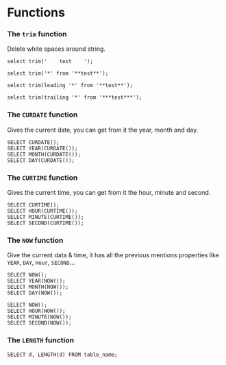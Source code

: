 # Functions
### The `trim` function

Delete white spaces around string.

```mysql
select trim('    test    ');

select trim('*' from '**test**');

select trim(leading '*' from '**test**');

select trim(trailing '*' from '***test***');
```

### The `CURDATE` function
Gives the current date, you can get from it the year, month and day.

```mysql
SELECT CURDATE();
SELECT YEAR(CURDATE());
SELECT MONTH(CURDATE());
SELECT DAY(CURDATE());
```

### The `CURTIME` function
Gives the current time, you can get from it the hour, minute and second.

```mysql
SELECT CURTIME();
SELECT HOUR(CURTIME());
SELECT MINUTE(CURTIME());
SELECT SECOND(CURTIME());
```

### The `NOW` function
Give the current data & time, it has all the previous mentions properties like `YEAR`, `DAY`, `Hour`, `SECOND`...

```mysql
SELECT NOW();
SELECT YEAR(NOW());
SELECT MONTH(NOW());
SELECT DAY(NOW());

SELECT NOW();
SELECT HOUR(NOW());
SELECT MINUTE(NOW());
SELECT SECOND(NOW());
```
### The `LENGTH` function

```mysql
SELECT d, LENGTH(d) FROM table_name;
```